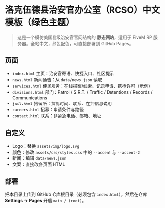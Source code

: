 
# 洛克伍德县治安官办公室（RCSO）中文模板（绿色主题）

> 这是一个模仿美国县级治安官官网结构的 **静态网站**，适用于 FiveM RP 服务器。全站中文，绿色配色，可直接部署到 GitHub Pages。

## 页面
- `index.html` 主页：治安官寄语、快捷入口、社区提示
- `news.html` 新闻通告：从 `data/news.json` 读取
- `services.html` 便民服务：在线报案/线索、记录申请、携枪许可（示例）
- `divisions.html` 部门：Patrol / S.R.T. / Traffic / Detentions / Records / Communications
- `jail.html` 拘留所：探视时间、联系、在押信息说明
- `careers.html` 招募：申请条件与路径
- `contact.html` 联系：非紧急电话、邮箱、地址

## 自定义
- Logo：替换 `assets/img/logo.svg`
- 颜色：修改 `assets/css/styles.css` 中的 `--accent` 与 `--accent-2`
- 新闻：编辑 `data/news.json`
- 文案：直接改各页面 HTML

## 部署
把本目录上传到 GitHub 仓库根目录（必须包含 `index.html`），然后在仓库 **Settings → Pages** 开启 `main / (root)`。
